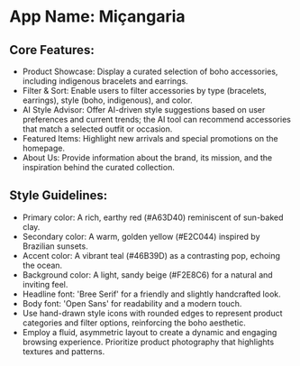 # **App Name**: Miçangaria

## Core Features:

- Product Showcase: Display a curated selection of boho accessories, including indigenous bracelets and earrings.
- Filter & Sort: Enable users to filter accessories by type (bracelets, earrings), style (boho, indigenous), and color.
- AI Style Advisor: Offer AI-driven style suggestions based on user preferences and current trends; the AI tool can recommend accessories that match a selected outfit or occasion.
- Featured Items: Highlight new arrivals and special promotions on the homepage.
- About Us: Provide information about the brand, its mission, and the inspiration behind the curated collection.

## Style Guidelines:

- Primary color: A rich, earthy red (#A63D40) reminiscent of sun-baked clay.
- Secondary color: A warm, golden yellow (#E2C044) inspired by Brazilian sunsets.
- Accent color: A vibrant teal (#46B39D) as a contrasting pop, echoing the ocean.
- Background color: A light, sandy beige (#F2E8C6) for a natural and inviting feel.
- Headline font: 'Bree Serif' for a friendly and slightly handcrafted look.
- Body font: 'Open Sans' for readability and a modern touch.
- Use hand-drawn style icons with rounded edges to represent product categories and filter options, reinforcing the boho aesthetic.
- Employ a fluid, asymmetric layout to create a dynamic and engaging browsing experience. Prioritize product photography that highlights textures and patterns.